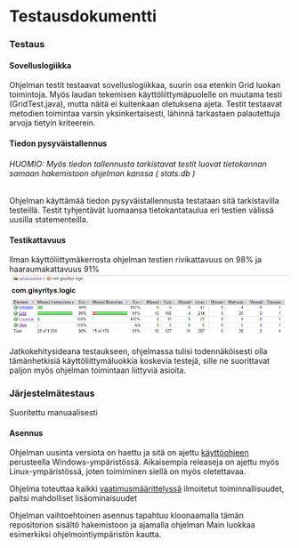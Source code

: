# Testausdokumentti

### Testaus

#### Sovelluslogiikka
Ohjelman testit testaavat sovelluslogiikkaa, suurin osa etenkin Grid luokan toimintoja. Myös laudan tekemisen käyttöliittymäpuolelle on muutama testi (GridTest.java), mutta näitä ei kuitenkaan oletuksena ajeta. Testit testaavat metodien toimintaa varsin yksinkertaisesti, lähinnä tarkastaen palautettuja arvoja tietyin kriteerein.

#### Tiedon pysyväistallennus

###### HUOMIO: Myös tiedon tallennusta tarkistavat testit luovat tietokannan samaan hakemistoon ohjelman kanssa ( stats.db )
Ohjelman käyttämää tiedon pysyväistallennusta testataan sitä tarkistavilla testeillä. Testit tyhjentävät luomaansa tietokantataulua eri testien välissä uusilla statementeilla.

#### Testikattavuus
Ilman käyttöliittymäkerrosta ohjelman testien rivikattavuus on 98% ja haaraumakattavuus 91%
![testikattavuus](https://github.com/jusba/ot-harjoitustyo/blob/master/Dokumentaatio/Images/testikattavuus.PNG?raw=true)  

Jatkokehitysideana testaukseen, ohjelmassa tulisi todennäköisesti olla tämänhetkisiä käyttöliittymäluokkia koskevia testejä, sille ne suorittavat paljon myös ohjelman toimintaan liittyviä asioita.  

### Järjestelmätestaus
Suoritettu manuaalisesti  

#### Asennus

Ohjelman uusinta versiota on haettu ja sitä on ajettu [käyttöohjeen](https://github.com/jusba/ot-harjoitustyo/blob/master/Dokumentaatio/kayttohje.md) perusteella Windows-ympäristössä. Aikaisempia releaseja on ajettu myös Linux-ympäristössä, joten toimiminen siellä on myös oletettavaa. 

Ohjelma toteuttaa kaikki [vaatimusmäärittelyssä](https://github.com/jusba/ot-harjoitustyo/blob/master/Dokumentaatio/Vaatimusm%C3%A4%C3%A4rittely.md) ilmoitetut toiminnallisuudet, paitsi mahdolliset lisäominaisuudet

Ohjelman vaihtoehtoinen asennus tapahtuu kloonaamalla tämän repositorion sisältö hakemistoon ja ajamalla ohjelman Main luokkaa esimerkiksi ohjelmointiympäristön kautta.
